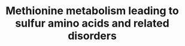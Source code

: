 ---
annotations:
- type: Pathway Ontology
  value: hypermethioninemia pathway
- type: Pathway Ontology
  value: homocystinuria pathway
- type: Pathway Ontology
  value: disease pathway
- type: Disease Ontology
  value: glycine N-methyltransferase deficiency
- type: Disease Ontology
  value: homocystinuria
- type: Disease Ontology
  value: hypermethioninemia with deficiency of S-adenosylhomocysteine hydrolase
- type: Disease Ontology
  value: hypermethioninemia
- type: Disease Ontology
  value: isolated sulfite oxidase deficiency
- type: Pathway Ontology
  value: glycine N-methyltransferase deficiency pathway
- type: Pathway Ontology
  value: hypermethioninemia pathway
- type: Pathway Ontology
  value: cystathioninuria pathway
- type: Pathway Ontology
  value: altered metal homeostasis pathway
- type: Pathway Ontology
  value: methionine degradation pathway
- type: Pathway Ontology
  value: sulfite oxidase deficiency pathway
- type: Disease Ontology
  value: cystathioninuria
- type: Disease Ontology
  value: hypermethioninemia due to adenosine kinase deficiency
- type: Pathway Ontology
  value: cysteine and methionine metabolic pathway
authors:
- HRitter
- Egonw
- Khanspers
- DeSl
- Elisson nl
- IreneHemel
- MaintBot
- Fehrhart
- Eweitz
- Finterly
description: This pathway visualises the conversion of methionine to inorganic sulphates
  (involving the formation of homocysteine, a  toxic intermediate also related to
  MTHFR deficiency [https://www.wikipathways.org/index.php/Pathway:WP4288]). Methionine,
  an essential amino acid, is taken in from diet and can be created from breaking
  down proteins.  This pathway was inspired by Chapter 3 of the book of Blau (ISBN
  3642403360 (978-3642403361)).
last-edited: 2021-11-30
organisms:
- Homo sapiens
redirect_from:
- /index.php/Pathway:WP4292
- /instance/WP4292
schema-jsonld:
- '@context': https://schema.org/
  '@id': https://wikipathways.github.io/pathways/WP4292.html
  '@type': Dataset
  creator:
    '@type': Organization
    name: WikiPathways
  description: This pathway visualises the conversion of methionine to inorganic sulphates
    (involving the formation of homocysteine, a  toxic intermediate also related to
    MTHFR deficiency [https://www.wikipathways.org/index.php/Pathway:WP4288]). Methionine,
    an essential amino acid, is taken in from diet and can be created from breaking
    down proteins.  This pathway was inspired by Chapter 3 of the book of Blau (ISBN
    3642403360 (978-3642403361)).
  keywords:
  - ''
  - Diphosphate ion
  - DNA, RNA, hormones,
  - Betaine
  - pathway
  - Taurine
  - Beta-Sulfinyl pyruvate
  - Homocysteine
  - ' S-methyltransferase 1'
  - X-MT
  - AMP
  - Creatine-P etc.
  - Vit. B12
  - transmethylation enzymes
  - Methyl-
  - CSAT
  - AHCY
  - MAT1A
  - Methylation on
  - MS
  - CBS
  - Sulphocysteine
  - HTOx
  - Glycine
  - Phosphate ion
  - GNMT
  - Hypotaurine
  - Cysteine
  - Cystathionine
  - CyD
  - S-Adenosylhomocysteine
  - Build proteins
  - ATP
  - CTH
  - MAT2A
  - cobalamin
  - Sulfite
  - H2O
  - CySD
  - ADKD
  - BMT
  - Adenosine
  - Methionine
  - Methionine adenosyltransferase I/III
  - Sulfate
  - SUOX
  - S-Adenosylmethionine
  - Sarcosine
  - 'Lipids, proteins, '
  - Cysteine sulfinic acid
  - MAT2B
  license: CC0
  name: Methionine metabolism leading to sulfur amino acids and related disorders
seo: CreativeWork
title: Methionine metabolism leading to sulfur amino acids and related disorders
wpid: WP4292
---
